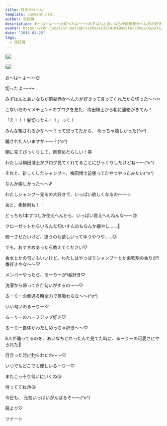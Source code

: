 ```yaml
---
title: 好きやね〜ん♡
template: comment.html
author: 涼花萌
description: お〜は〜よ〜〜🌞切ったよ〜〜✂︎みずはんとあいなちが前髪巻かへん方が好きって言ってくれたから切った〜〜✂︎こないだのイメチェン✂︎のブログを見...
avatar: https://cdn.jsdelivr.net/gh/zzzhxxx/227WiKi@master/docs/assets/photo/avatar/moe.jpg
date: "2018-01-25"
tags:
  - 涼花萌
---
```


!![](https://cdn.jsdelivr.net/gh/227WiKi/227WiKi-image@master/blog-image/moe-2018-01-25_1.jpg)

!![](https://cdn.jsdelivr.net/gh/227WiKi/227WiKi-image@master/blog-image/moe-2018-01-25_2.jpg)






お〜は〜よ〜〜🌞






切ったよ〜〜✂︎







みずはんとあいなちが前髪巻かへん方が好きって言ってくれたから切った〜〜✂︎











こないだのイメチェン✂︎のブログを見た、梅田博士から朝に連絡がきてん！





「え！！！髪切ったん！！」って！




みんな騙されるかな〜〜？って思ってたから、
めっちゃ嬉しかった(*^o^*)







騙された人いますか〜〜？(*^o^*)









朝に見てびっくりして、目覚めたらしい！笑









わたしは梅田博士がブログ見てくれてることにびっくりしたけどね〜〜(*^o^*)









それと、新しくしたシャンプー、梅田博士前使ってたやつやったみたい(*^o^*)



なんか嬉しかった〜〜♪










わたしシャンプー見るの大好きで、いっぱい欲しくなるの〜〜☺️





あと、柔軟剤も！！








どっちも1本ずつしか使えへんから、いっぱい買えへんねんな〜〜😞







クローゼットからいろんな匂いすんのもなんか嫌やし……🤔





統一させたいけど、違うのも欲しいってゆうやつや……😞








でも、おすすめあったら教えてください♡









香水とかの匂いもいいけど、わたしはやっぱりシャンプーとか柔軟剤の香りが1番好きやな〜〜♡







メンバーやったら、るーりーが1番好き♡



洗濯から帰ってきた匂いがするの〜〜♡




るーりーの側通る時全力で息吸わなな〜〜(*^o^*)








いい匂いのるーりー♡









るーりーのハーフアップ好き♡



るーりー自体がわたしめっちゃ好き〜〜♡






8人が踊ってるのを、あいなちとれったんで見てた時に、るーりーの可愛さにやられた🙈





目合った時に釣られたわ〜〜♡





いつでもどこでも優しいるーりー♡





またこっそり匂いにいくね😘

待っててね😘😘








今日も、
元気いっぱいがんばるぞ〜〜(*^o^*)






萌より♡


ツイート




